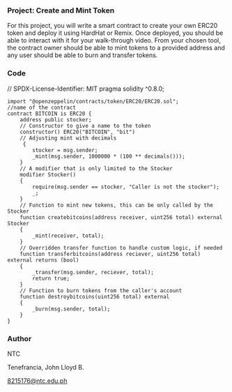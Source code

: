 ### Project: Create and Mint Token
For this project, you will write a smart contract to create your own ERC20 token and deploy it using HardHat or Remix. Once deployed, you should be able to interact with it for your walk-through video. From your chosen tool, the contract owner should be able to mint tokens to a provided address and any user should be able to burn and transfer tokens.

### Code
// SPDX-License-Identifier: MIT
    pragma solidity ^0.8.0;

    import "@openzeppelin/contracts/token/ERC20/ERC20.sol";
    //name of the contract
    contract BITCOIN is ERC20 {
        address public stocker;
        // Constructor to give a name to the token
        constructor() ERC20("BITCOIN", "bit")
        // Adjusting mint with decimals
         {
            stocker = msg.sender;
            _mint(msg.sender, 1000000 * (100 ** decimals())); 
        }
        // A modifier that is only limited to the Stocker
        modifier Stocker() 
        {
            require(msg.sender == stocker, "Caller is not the stocker");
            _;
        }
        // Function to mint new tokens, this can be only called by the Stocker
        function createbitcoins(address receiver, uint256 total) external Stocker 
        {
            _mint(receiver, total);
        }
        // Overridden transfer function to handle custom logic, if needed
        function transferbitcoins(address reciever, uint256 total) external returns (bool) 
        {
            _transfer(msg.sender, reciever, total);
            return true;
        }
        // Function to burn tokens from the caller's account
        function destroybitcoins(uint256 total) external 
        {
            _burn(msg.sender, total);
        }
    }

    
### Author
NTC

Tenefrancia, John Lloyd B.

8215176@ntc.edu.ph
